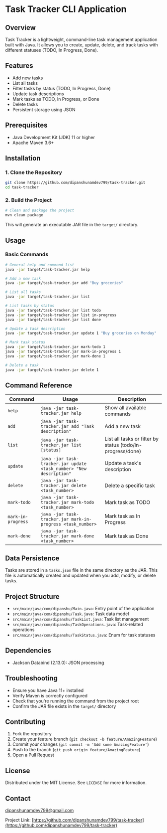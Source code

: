 # Task Tracker CLI Application

## Overview

Task Tracker is a lightweight, command-line task management application built with Java. It allows you to create, update, delete, and track tasks with different statuses (TODO, In Progress, Done).

## Features

- Add new tasks
- List all tasks
- Filter tasks by status (TODO, In Progress, Done)
- Update task descriptions
- Mark tasks as TODO, In Progress, or Done
- Delete tasks
- Persistent storage using JSON

## Prerequisites

- Java Development Kit (JDK) 11 or higher
- Apache Maven 3.6+

## Installation

### 1. Clone the Repository

```bash
git clone https://github.com/dipanshunamdev799/task-tracker.git
cd task-tracker
```

### 2. Build the Project

```bash
# Clean and package the project
mvn clean package

```

This will generate an executable JAR file in the `target/` directory.

## Usage

### Basic Commands

```bash
# General help and command list
java -jar target/task-tracker.jar help

# Add a new task
java -jar target/task-tracker.jar add "Buy groceries"

# List all tasks
java -jar target/task-tracker.jar list

# List tasks by status
java -jar target/task-tracker.jar list todo
java -jar target/task-tracker.jar list in-progress
java -jar target/task-tracker.jar list done

# Update a task description
java -jar target/task-tracker.jar update 1 "Buy groceries on Monday"

# Mark task status
java -jar target/task-tracker.jar mark-todo 1
java -jar target/task-tracker.jar mark-in-progress 1
java -jar target/task-tracker.jar mark-done 1

# Delete a task
java -jar target/task-tracker.jar delete 1
```

## Command Reference

| Command | Usage | Description |
|---------|-------|-------------|
| `help` | `java -jar task-tracker.jar help` | Show all available commands |
| `add` | `java -jar task-tracker.jar add "Task description"` | Add a new task |
| `list` | `java -jar task-tracker.jar list [status]` | List all tasks or filter by status (todo/in-progress/done) |
| `update` | `java -jar task-tracker.jar update <task_number> "New description"` | Update a task's description |
| `delete` | `java -jar task-tracker.jar delete <task_number>` | Delete a specific task |
| `mark-todo` | `java -jar task-tracker.jar mark-todo <task_number>` | Mark task as TODO |
| `mark-in-progress` | `java -jar task-tracker.jar mark-in-progress <task_number>` | Mark task as In Progress |
| `mark-done` | `java -jar task-tracker.jar mark-done <task_number>` | Mark task as Done |

## Data Persistence

Tasks are stored in a `tasks.json` file in the same directory as the JAR. This file is automatically created and updated when you add, modify, or delete tasks.

## Project Structure

- `src/main/java/com/dipanshu/Main.java`: Entry point of the application
- `src/main/java/com/dipanshu/Task.java`: Task data model
- `src/main/java/com/dipanshu/TaskList.java`: Task list management
- `src/main/java/com/dipanshu/TaskOperations.java`: Task-related operations
- `src/main/java/com/dipanshu/TaskStatus.java`: Enum for task statuses

## Dependencies

- Jackson Databind (2.13.0): JSON processing

## Troubleshooting

- Ensure you have Java 11+ installed
- Verify Maven is correctly configured
- Check that you're running the command from the project root
- Confirm the JAR file exists in the `target/` directory

## Contributing

1. Fork the repository
2. Create your feature branch (`git checkout -b feature/AmazingFeature`)
3. Commit your changes (`git commit -m 'Add some AmazingFeature'`)
4. Push to the branch (`git push origin feature/AmazingFeature`)
5. Open a Pull Request

## License

Distributed under the MIT License. See `LICENSE` for more information.

## Contact

dipanshunamdev799@gmail.com

Project Link: [https://github.com/dipanshunamdev799/task-tracker](https://github.com/dipanshunamdev799/task-tracker)